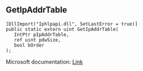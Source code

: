 ## GetIpAddrTable

```
[DllImport("Iphlpapi.dll", SetLastError = true)]
public static extern uint GetIpAddrTable(
   IntPtr pIpAddrTable,
   ref uint pdwSize,
   bool bOrder
);
```

Microsoft documentation: [Link](https://docs.microsoft.com/en-us/windows/win32/api/iphlpapi/nf-iphlpapi-getipaddrtable)

